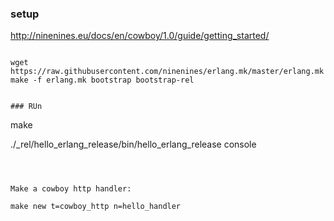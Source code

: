 ### setup



http://ninenines.eu/docs/en/cowboy/1.0/guide/getting_started/

```

wget https://raw.githubusercontent.com/ninenines/erlang.mk/master/erlang.mk
make -f erlang.mk bootstrap bootstrap-rel


### RUn

```

make

./_rel/hello_erlang_release/bin/hello_erlang_release console


```



Make a cowboy http handler:

```
    make new t=cowboy_http n=hello_handler
```
